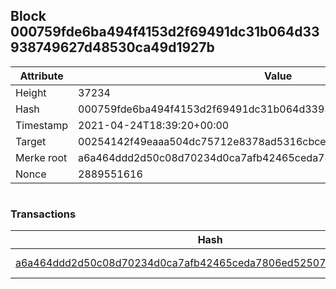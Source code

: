 ## Block 000759fde6ba494f4153d2f69491dc31b064d33938749627d48530ca49d1927b

Attribute | Value
--- | ---
Height | 37234
Hash | 000759fde6ba494f4153d2f69491dc31b064d33938749627d48530ca49d1927b
Timestamp | 2021-04-24T18:39:20+00:00
Target | 00254142f49eaaa504dc75712e8378ad5316cbcead634704b3734b6271167cc4
Merke root | a6a464ddd2d50c08d70234d0ca7afb42465ceda7806ed525078f130fbb3c1fee
Nonce | 2889551616

```

```

### Transactions

Hash | Amount
--- | ---
[a6a464ddd2d50c08d70234d0ca7afb42465ceda7806ed525078f130fbb3c1fee](a6a464ddd2d50c08d70234d0ca7afb42465ceda7806ed525078f130fbb3c1fee.md) | 10.00000000 SKEPTI 
